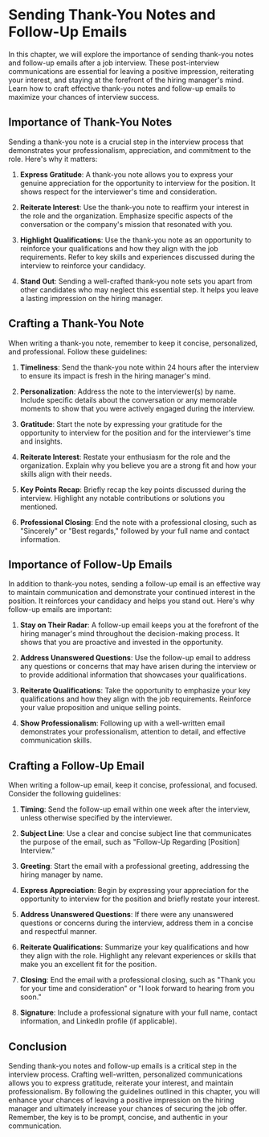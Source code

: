 Sending Thank-You Notes and Follow-Up Emails
=======================================================

In this chapter, we will explore the importance of sending thank-you notes and follow-up emails after a job interview. These post-interview communications are essential for leaving a positive impression, reiterating your interest, and staying at the forefront of the hiring manager's mind. Learn how to craft effective thank-you notes and follow-up emails to maximize your chances of interview success.

Importance of Thank-You Notes
-----------------------------

Sending a thank-you note is a crucial step in the interview process that demonstrates your professionalism, appreciation, and commitment to the role. Here's why it matters:

1. **Express Gratitude**: A thank-you note allows you to express your genuine appreciation for the opportunity to interview for the position. It shows respect for the interviewer's time and consideration.

2. **Reiterate Interest**: Use the thank-you note to reaffirm your interest in the role and the organization. Emphasize specific aspects of the conversation or the company's mission that resonated with you.

3. **Highlight Qualifications**: Use the thank-you note as an opportunity to reinforce your qualifications and how they align with the job requirements. Refer to key skills and experiences discussed during the interview to reinforce your candidacy.

4. **Stand Out**: Sending a well-crafted thank-you note sets you apart from other candidates who may neglect this essential step. It helps you leave a lasting impression on the hiring manager.

Crafting a Thank-You Note
-------------------------

When writing a thank-you note, remember to keep it concise, personalized, and professional. Follow these guidelines:

1. **Timeliness**: Send the thank-you note within 24 hours after the interview to ensure its impact is fresh in the hiring manager's mind.

2. **Personalization**: Address the note to the interviewer(s) by name. Include specific details about the conversation or any memorable moments to show that you were actively engaged during the interview.

3. **Gratitude**: Start the note by expressing your gratitude for the opportunity to interview for the position and for the interviewer's time and insights.

4. **Reiterate Interest**: Restate your enthusiasm for the role and the organization. Explain why you believe you are a strong fit and how your skills align with their needs.

5. **Key Points Recap**: Briefly recap the key points discussed during the interview. Highlight any notable contributions or solutions you mentioned.

6. **Professional Closing**: End the note with a professional closing, such as "Sincerely" or "Best regards," followed by your full name and contact information.

Importance of Follow-Up Emails
------------------------------

In addition to thank-you notes, sending a follow-up email is an effective way to maintain communication and demonstrate your continued interest in the position. It reinforces your candidacy and helps you stand out. Here's why follow-up emails are important:

1. **Stay on Their Radar**: A follow-up email keeps you at the forefront of the hiring manager's mind throughout the decision-making process. It shows that you are proactive and invested in the opportunity.

2. **Address Unanswered Questions**: Use the follow-up email to address any questions or concerns that may have arisen during the interview or to provide additional information that showcases your qualifications.

3. **Reiterate Qualifications**: Take the opportunity to emphasize your key qualifications and how they align with the job requirements. Reinforce your value proposition and unique selling points.

4. **Show Professionalism**: Following up with a well-written email demonstrates your professionalism, attention to detail, and effective communication skills.

Crafting a Follow-Up Email
--------------------------

When writing a follow-up email, keep it concise, professional, and focused. Consider the following guidelines:

1. **Timing**: Send the follow-up email within one week after the interview, unless otherwise specified by the interviewer.

2. **Subject Line**: Use a clear and concise subject line that communicates the purpose of the email, such as "Follow-Up Regarding \[Position\] Interview."

3. **Greeting**: Start the email with a professional greeting, addressing the hiring manager by name.

4. **Express Appreciation**: Begin by expressing your appreciation for the opportunity to interview for the position and briefly restate your interest.

5. **Address Unanswered Questions**: If there were any unanswered questions or concerns during the interview, address them in a concise and respectful manner.

6. **Reiterate Qualifications**: Summarize your key qualifications and how they align with the role. Highlight any relevant experiences or skills that make you an excellent fit for the position.

7. **Closing**: End the email with a professional closing, such as "Thank you for your time and consideration" or "I look forward to hearing from you soon."

8. **Signature**: Include a professional signature with your full name, contact information, and LinkedIn profile (if applicable).

Conclusion
----------

Sending thank-you notes and follow-up emails is a critical step in the interview process. Crafting well-written, personalized communications allows you to express gratitude, reiterate your interest, and maintain professionalism. By following the guidelines outlined in this chapter, you will enhance your chances of leaving a positive impression on the hiring manager and ultimately increase your chances of securing the job offer. Remember, the key is to be prompt, concise, and authentic in your communication.
